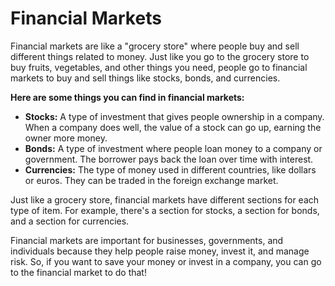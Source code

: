# Financial Markets

Financial markets are like a "grocery store" where people buy and sell different things related to money. Just like you go to the grocery store to buy fruits, vegetables, and other things you need, people go to financial markets to buy and sell things like stocks, bonds, and currencies.

**Here are some things you can find in financial markets:**

- **Stocks:** A type of investment that gives people ownership in a company. When a company does well, the value of a stock can go up, earning the owner more money.
- **Bonds:** A type of investment where people loan money to a company or government. The borrower pays back the loan over time with interest.
- **Currencies:** The type of money used in different countries, like dollars or euros. They can be traded in the foreign exchange market.

Just like a grocery store, financial markets have different sections for each type of item. For example, there's a section for stocks, a section for bonds, and a section for currencies.

Financial markets are important for businesses, governments, and individuals because they help people raise money, invest it, and manage risk. So, if you want to save your money or invest in a company, you can go to the financial market to do that!
